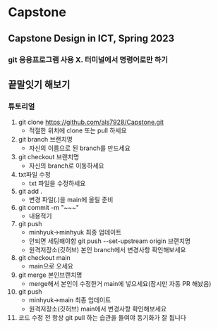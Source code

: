 # Capstone
Capstone Design in ICT, Spring 2023
---
### git 응용프로그램 사용 X. 터미널에서 명령어로만 하기
## 끝말잇기 해보기
### 튜토리얼
1. git clone https://github.com/als7928/Capstone.git
   - 적절한 위치에 clone 또는 pull 하세요
2. git branch 브랜치명
   - 자신의 이름으로 된 branch를 만드세요
3. git checkout 브랜치명
   - 자신의 branch로 이동하세요
4. txt파일 수정
   - txt 파일을 수정하세요
5. git add .
   - 변경 파일(.)을 main에 올릴 준비
6. git commit -m "~~~"
   - 내용적기
7. git push
   - minhyuk->minhyuk 최종 업데이트
   - 안되면 세팅해야함 git push --set-upstream origin 브랜치명
   - 원격저장소(깃허브) 본인 branch에서 변경사항 확인해보세요
8. git checkout main
   - main으로 오세요
9.  git merge 본인브랜치명
    - merge해서 본인이 수정한거 main에 넣으세요(잠시만 자동 PR 해놨음)
10. git push
    - minhyuk->main 최종 업데이트
    - 원격저장소(깃허브) main에서 변경사항 확인해보세요
11. 코드 수정 전 항상 git pull 하는 습관을 들여야 동기화가 잘 됩니다

